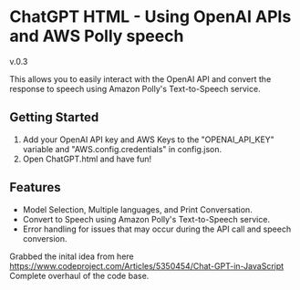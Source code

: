 # ChatGPT HTML - Using OpenAI APIs and AWS Polly speech

v.0.3

This allows you to easily interact with the OpenAI API and convert the response to speech using Amazon Polly's Text-to-Speech service.

## Getting Started

1. Add your OpenAI API key and AWS Keys to the "OPENAI_API_KEY" variable and "AWS.config.credentials" in config.json. 
2. Open ChatGPT.html and have fun!

## Features

- Model Selection, Multiple languages, and Print Conversation.
- Convert to Speech using Amazon Polly's Text-to-Speech service.
- Error handling for issues that may occur during the API call and speech conversion.

Grabbed the inital idea from here https://www.codeproject.com/Articles/5350454/Chat-GPT-in-JavaScript <br>
Complete overhaul of the code base.
